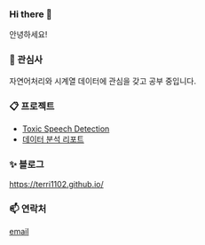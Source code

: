 ### Hi there 👋
안녕하세요! 

### 🌱 관심사
자연어처리와 시계열 데이터에 관심을 갖고 공부 중입니다. 

### 📋 프로젝트
* [Toxic Speech Detection](https://github.com/terri1102/toxic_speech_detection)
* [데이터 분석 리포트](https://github.com/terri1102/data_analysis_portfolio)



<!-- ### ⚡ 기술 스택-->


### ✨ 블로그
https://terri1102.github.io/

<!-- BLOG-POST-LIST:START -->
<!-- BLOG-POST-LIST:END -->


### 📫 연락처

[email](terricodes@gmail.com)

<!--
**terri1102/terri1102** is a ✨ _special_ ✨ repository because its `README.md` (this file) appears on your GitHub profile.

Here are some ideas to get you started:

- 🔭 I’m currently working on ...
- 🌱 I’m currently learning ...
- 👯 I’m looking to collaborate on ...
- 🤔 I’m looking for help with ...
- 💬 Ask me about ...
- 📫 How to reach me: ...
- 😄 Pronouns: ...
- ⚡ Fun fact: ...
-->
